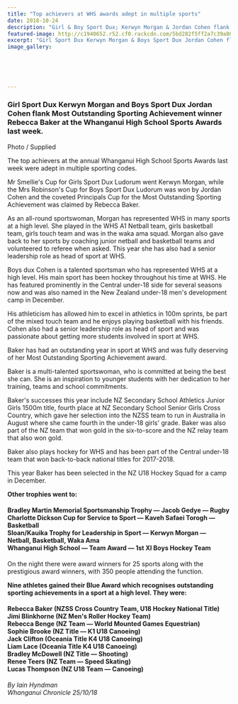 ```yaml
---
title: "Top achievers at WHS awards adept in multiple sports"
date: 2018-10-24
description: "Girl & Boy Sport Dux; Kerwyn Morgan & Jordan Cohen flank Most Outstanding Sporting Achievement winner Rebecca Baker at the WHS Sports Awards..."
featured-image: http://c1940652.r52.cf0.rackcdn.com/5bd282f5ff2a7c39a800006c/Sport-Dux--Principal-Award-280-Kerwyn-Jordan-and-Rebecca.jpg
excerpt: "Girl Sport Dux Kerwyn Morgan & Boys Sport Dux Jordan Cohen flank Most Outstanding Sporting Achievement winner Rebecca Baker at the WHS Sports Awards."
image_gallery:
    
    
    
    
    
---
```


<h3><span>Girl Sport Dux Kerwyn Morgan and Boys Sport Dux Jordan Cohen flank Most Outstanding Sporting Achievement winner Rebecca Baker at the Whanganui High School Sports Awards last week.</span></h3>
<p>Photo / Supplied</p>
<p><span>The top achievers at the annual Whanganui High School Sports Awards last week were adept in multiple sporting codes.</span></p>
<p class="element element-paragraph">Mr Smellie's Cup for Girls Sport Dux Ludorum went Kerwyn Morgan, while the Mrs Robinson's Cup for Boys Sport Dux Ludorum was won by Jordan Cohen and the coveted Principals Cup for the Most Outstanding Sporting Achievement was claimed by Rebecca Baker.</p>
<p class="element element-paragraph">As an all-round sportswoman, Morgan has represented WHS in many sports at a high level. She played in the WHS A1 Netball team, girls basketball team, girls touch team and was in the waka ama squad. Morgan also gave back to her sports by coaching junior netball and basketball teams and volunteered to referee when asked. This year she has also had a senior leadership role as head of sport at WHS.</p>
<p class="element element-paragraph">Boys dux Cohen is a talented sportsman who has represented WHS at a high level. His main sport has been hockey throughout his time at WHS. He has featured prominently in the Central under-18 side for several seasons now and was also named in the New Zealand under-18 men's development camp in December.</p>
<p class="element element-paragraph">His athleticism has allowed him to excel in athletics in 100m sprints, be part of the mixed touch team and he enjoys playing basketball with his friends. Cohen also had a senior leadership role as head of sport and was passionate about getting more students involved in sport at WHS.</p>
<p class="element element-paragraph">Baker has had an outstanding year in sport at WHS and was fully deserving of her Most Outstanding Sporting Achievement award.</p>
<p class="element element-paragraph">Baker is a multi-talented sportswoman, who is committed at being the best she can. She is an inspiration to younger students with her dedication to her training, teams and school commitments.</p>
<p class="element element-paragraph">Baker's successes this year include NZ Secondary School Athletics Junior Girls 1500m title, fourth place at NZ Secondary School Senior Girls Cross Country, which gave her selection into the NZSS team to run in Australia in August where she came fourth in the under-18 girls' grade. Baker was also part of the NZ team that won gold in the six-to-score and the NZ relay team that also won gold.</p>
<p class="element element-paragraph">Baker also plays hockey for WHS and has been part of the Central under-18 team that won back-to-back national titles for 2017-2018.</p>
<p class="element element-paragraph"><span>This year Baker has been selected in the NZ U18 Hockey Squad for a camp in December.</span></p>
<p class="element element-paragraph"><strong>Other trophies went to:</strong></p>
<h4 class="element element-paragraph"><span>Bradley Martin Memorial Sportsmanship Trophy &mdash; Jacob Gedye &mdash; Rugby<br /></span>Charlotte Dickson Cup for Service to Sport &mdash; Kaveh Safaei Torogh &mdash; Basketball<br />Sloan/Kauika Trophy for Leadership in Sport &mdash; Kerwyn Morgan &mdash; Netball, Basketball, Waka Ama<br />Whanganui High School &mdash; Team Award &mdash; 1st XI Boys Hockey Team</h4>
<p class="element element-paragraph">On the night there were award winners for 25 sports along with the prestigious award winners, with 350 people attending the function.</p>
<p class="element element-paragraph"><strong>Nine athletes gained their Blue Award which recognises outstanding sporting achievements in a sport at a high level. They were:</strong></p>
<h4 class="element element-paragraph"><span>Rebecca Baker (NZSS Cross Country Team, U18 Hockey National Title)</span><br /><span>Jimi Blinkhorne (NZ Men's Roller Hockey Team)</span><br /><span>Rebecca Benge (NZ Team &mdash; World Mounted Games Equestrian)</span><br /><span>Sophie Brooke (NZ Title &mdash; K1 U18 Canoeing)</span><br /><span>Jack Clifton (Oceania Title K4 U18 Canoeing)</span><br /><span>Liam Lace (Oceania Title K4 U18 Canoeing)</span><br /><span>Bradley McDowell (NZ Title &mdash; Shooting)</span><br /><span>Renee Teers (NZ Team &mdash; Speed Skating)</span><br /><span>Lucas Thompson (NZ U18 Team &mdash; Canoeing)</span></h4>
<p class="element element-paragraph"><em>By Iain Hyndman</em><br /><em>Whanganui Chronicle 25/10/18</em></p>

